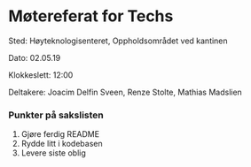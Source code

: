# Møtereferat for Techs

Sted:   Høyteknologisenteret, Oppholdsområdet ved kantinen

Dato:   02.05.19

Klokkeslett:    12:00   

Deltakere: Joacim Delfin Sveen, Renze Stolte, Mathias Madslien

### Punkter på sakslisten
1. Gjøre ferdig README
2. Rydde litt i kodebasen
3. Levere siste oblig
